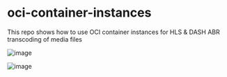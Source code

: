 # oci-container-instances
This repo shows how to use OCI container instances for HLS &amp; DASH ABR transcoding of media files

![image](https://github.com/mprestin77/oci-container-instances/assets/54962742/028cb8b2-c1b3-49df-a87a-d5a79e0c9536)


![image](https://github.com/mprestin77/oci-container-instances/assets/54962742/2df0f48e-abad-4e9b-9639-24a5988ae0ef)

